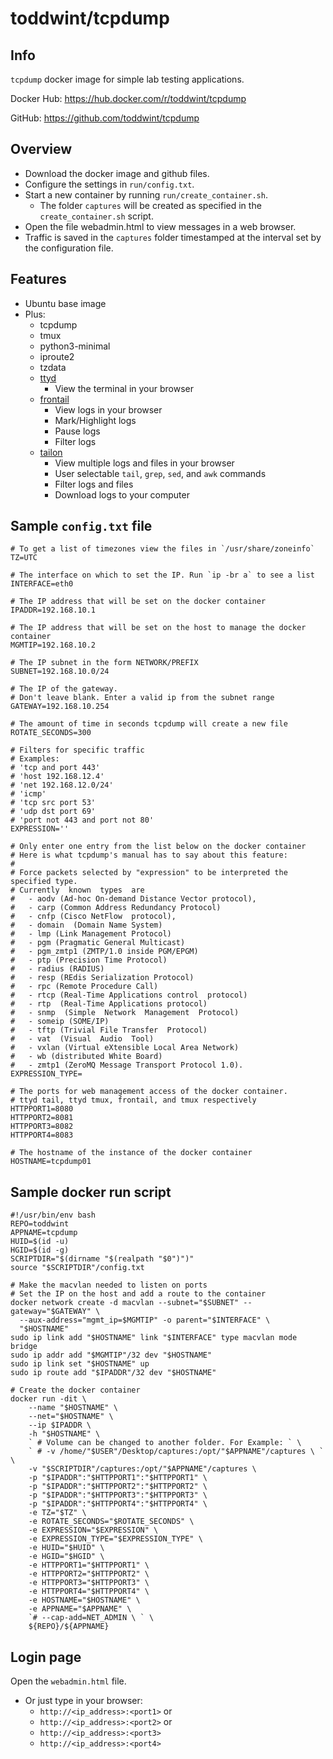 # toddwint/tcpdump

## Info

`tcpdump` docker image for simple lab testing applications.

Docker Hub: <https://hub.docker.com/r/toddwint/tcpdump>

GitHub: <https://github.com/toddwint/tcpdump>


## Overview

- Download the docker image and github files.
- Configure the settings in `run/config.txt`.
- Start a new container by running `run/create_container.sh`. 
  - The folder `captures` will be created as specified in the `create_container.sh` script.
- Open the file webadmin.html to view messages in a web browser.
- Traffic is saved in the `captures` folder timestamped at the interval set by the configuration file.


## Features

- Ubuntu base image
- Plus:
  - tcpdump
  - tmux
  - python3-minimal
  - iproute2
  - tzdata
  - [ttyd](https://github.com/tsl0922/ttyd)
    - View the terminal in your browser
  - [frontail](https://github.com/mthenw/frontail)
    - View logs in your browser
    - Mark/Highlight logs
    - Pause logs
    - Filter logs
  - [tailon](https://github.com/gvalkov/tailon)
    - View multiple logs and files in your browser
    - User selectable `tail`, `grep`, `sed`, and `awk` commands
    - Filter logs and files
    - Download logs to your computer


## Sample `config.txt` file

```
# To get a list of timezones view the files in `/usr/share/zoneinfo`
TZ=UTC

# The interface on which to set the IP. Run `ip -br a` to see a list
INTERFACE=eth0

# The IP address that will be set on the docker container
IPADDR=192.168.10.1

# The IP address that will be set on the host to manage the docker container
MGMTIP=192.168.10.2

# The IP subnet in the form NETWORK/PREFIX
SUBNET=192.168.10.0/24

# The IP of the gateway. 
# Don't leave blank. Enter a valid ip from the subnet range
GATEWAY=192.168.10.254

# The amount of time in seconds tcpdump will create a new file
ROTATE_SECONDS=300

# Filters for specific traffic
# Examples:
# 'tcp and port 443'
# 'host 192.168.12.4'
# 'net 192.168.12.0/24'
# 'icmp'
# 'tcp src port 53'
# 'udp dst port 69'
# 'port not 443 and port not 80'
EXPRESSION=''

# Only enter one entry from the list below on the docker container
# Here is what tcpdump's manual has to say about this feature:
#
# Force packets selected by "expression" to be interpreted the specified type.
# Currently  known  types  are  
#   - aodv (Ad-hoc On-demand Distance Vector protocol),
#   - carp (Common Address Redundancy Protocol)
#   - cnfp (Cisco NetFlow  protocol),
#   - domain  (Domain Name System)
#   - lmp (Link Management Protocol)
#   - pgm (Pragmatic General Multicast)
#   - pgm_zmtp1 (ZMTP/1.0 inside PGM/EPGM)
#   - ptp (Precision Time Protocol)
#   - radius (RADIUS)
#   - resp (REdis Serialization Protocol)
#   - rpc (Remote Procedure Call)
#   - rtcp (Real-Time Applications control  protocol)
#   - rtp  (Real-Time Applications protocol)
#   - snmp  (Simple  Network  Management  Protocol)
#   - someip (SOME/IP)
#   - tftp (Trivial File Transfer  Protocol)
#   - vat  (Visual  Audio  Tool)
#   - vxlan (Virtual eXtensible Local Area Network)
#   - wb (distributed White Board)
#   - zmtp1 (ZeroMQ Message Transport Protocol 1.0).
EXPRESSION_TYPE=

# The ports for web management access of the docker container.
# ttyd tail, ttyd tmux, frontail, and tmux respectively
HTTPPORT1=8080
HTTPPORT2=8081
HTTPPORT3=8082
HTTPPORT4=8083

# The hostname of the instance of the docker container
HOSTNAME=tcpdump01
```


## Sample docker run script

```
#!/usr/bin/env bash
REPO=toddwint
APPNAME=tcpdump
HUID=$(id -u)
HGID=$(id -g)
SCRIPTDIR="$(dirname "$(realpath "$0")")"
source "$SCRIPTDIR"/config.txt

# Make the macvlan needed to listen on ports
# Set the IP on the host and add a route to the container
docker network create -d macvlan --subnet="$SUBNET" --gateway="$GATEWAY" \
  --aux-address="mgmt_ip=$MGMTIP" -o parent="$INTERFACE" \
  "$HOSTNAME"
sudo ip link add "$HOSTNAME" link "$INTERFACE" type macvlan mode bridge
sudo ip addr add "$MGMTIP"/32 dev "$HOSTNAME"
sudo ip link set "$HOSTNAME" up
sudo ip route add "$IPADDR"/32 dev "$HOSTNAME"

# Create the docker container
docker run -dit \
    --name "$HOSTNAME" \
    --net="$HOSTNAME" \
    --ip $IPADDR \
    -h "$HOSTNAME" \
    ` # Volume can be changed to another folder. For Example: ` \
    ` # -v /home/"$USER"/Desktop/captures:/opt/"$APPNAME"/captures \ ` \
    -v "$SCRIPTDIR"/captures:/opt/"$APPNAME"/captures \
    -p "$IPADDR":"$HTTPPORT1":"$HTTPPORT1" \
    -p "$IPADDR":"$HTTPPORT2":"$HTTPPORT2" \
    -p "$IPADDR":"$HTTPPORT3":"$HTTPPORT3" \
    -p "$IPADDR":"$HTTPPORT4":"$HTTPPORT4" \
    -e TZ="$TZ" \
    -e ROTATE_SECONDS="$ROTATE_SECONDS" \
    -e EXPRESSION="$EXPRESSION" \
    -e EXPRESSION_TYPE="$EXPRESSION_TYPE" \
    -e HUID="$HUID" \
    -e HGID="$HGID" \
    -e HTTPPORT1="$HTTPPORT1" \
    -e HTTPPORT2="$HTTPPORT2" \
    -e HTTPPORT3="$HTTPPORT3" \
    -e HTTPPORT4="$HTTPPORT4" \
    -e HOSTNAME="$HOSTNAME" \
    -e APPNAME="$APPNAME" \
    `# --cap-add=NET_ADMIN \ ` \
    ${REPO}/${APPNAME}
```


## Login page

Open the `webadmin.html` file.

- Or just type in your browser: 
  - `http://<ip_address>:<port1>` or
  - `http://<ip_address>:<port2>` or
  - `http://<ip_address>:<port3>`
  - `http://<ip_address>:<port4>`
